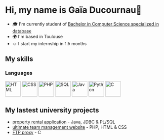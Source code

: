 # Hi, my name is Gaïa Ducournau👋
- 🎓 I'm currently student of [Bachelor in Computer Science specialized in database](https://www.univ-tlse3.fr/but-specialite-informatique)
- 🌍 I'm based in Toulouse
- ☺ I start my internship in 1.5 months

## My skills
### Languages
<p align="left">
<img src="https://skillicons.dev/icons?i=html" alt="HTML" width="50"/>
<img src="https://skillicons.dev/icons?i=css" alt="CSS" width="50"/>
<img src="https://skillicons.dev/icons?i=php" alt="PHP" width="50"/>
<img src="https://icons.veryicon.com/png/o/application/designer-icon/sql-5.png" alt="SQL" width="50"/>
<img src="https://skillicons.dev/icons?i=java" alt="Java" width="50"/>
<img src="https://skillicons.dev/icons?i=py" alt="Python" width="50"/>
<img src="https://skillicons.dev/icons?i=c" alt="C" width="50"/>
</p>

## My lastest university projects
- [property rental application](https://github.com/gaiailou/housing-rentals-application) - Java, JDBC & PL/SQL
- [ultimate team management website](https://github.com/NeikoStream/Ultimate-Gestion) - PHP, HTML & CSS
- [FTP proxy](https://github.com/gaiailou/Projet-ProxyFTP) - C

#

